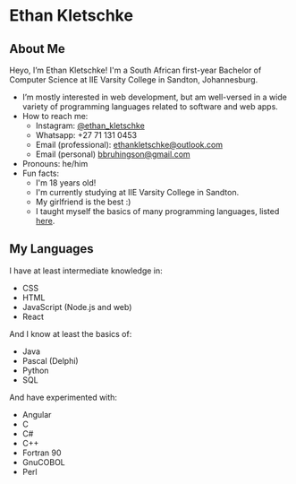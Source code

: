 # Ethan Kletschke

## About Me

Heyo, I’m Ethan Kletschke! I'm a South African first-year Bachelor of Computer Science at 
IIE Varsity College in Sandton, Johannesburg.

- I’m mostly interested in web development, but am well-versed in a wide variety of programming
  languages related to software and web apps.
- How to reach me:
  - Instagram: [@ethan_kletschke](https://www.instagram.com/ethan_kletschke)
  - Whatsapp: +27 71 131 0453
  - Email (professional): <a href="mailto:ethankletschke@outlook.com">ethankletschke@outlook.com</a>
  - Email (personal) <a href="mailto:bbruhingson@gmail.com">bbruhingson@gmail.com</a>
- Pronouns: he/him
- Fun facts:
  - I'm 18 years old!
  - I'm currently studying at IIE Varsity College in Sandton.
  - My girlfriend is the best :)
  - I taught myself the basics of many programming languages, listed [here](#my-languages).

## My Languages

I have at least intermediate knowledge in:

- CSS
- HTML
- JavaScript (Node.js and web)
- React

And I know at least the basics of:

- Java
- Pascal (Delphi)
- Python
- SQL

And have experimented with:

- Angular
- C
- C#
- C++
- Fortran 90
- GnuCOBOL
- Perl
